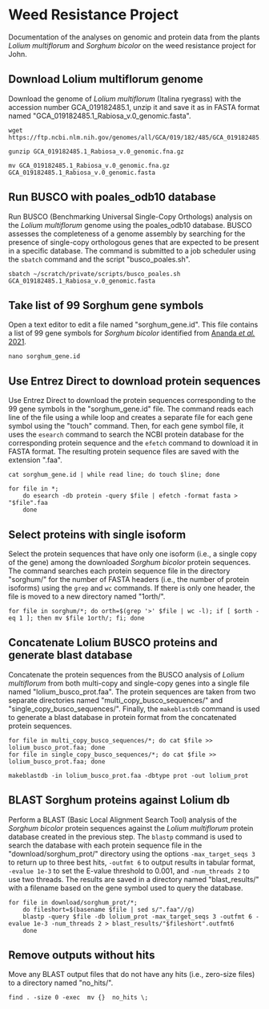 # Weed Resistance Project

Documentation of the analyses on genomic and protein data from the plants *Lolium multiflorum* and *Sorghum bicolor* on the weed resistance project for John.

## Download Lolium multiflorum genome

Download the genome of *Lolium multiflorum* (Italina ryegrass) with the accession number GCA_019182485.1, unzip it and save it as in FASTA format named "GCA_019182485.1_Rabiosa_v.0_genomic.fasta".

```
wget https://ftp.ncbi.nlm.nih.gov/genomes/all/GCA/019/182/485/GCA_019182485.1_Rabiosa_v.0/GCA_019182485.1_Rabiosa_v.0_genomic.fna.gz

gunzip GCA_019182485.1_Rabiosa_v.0_genomic.fna.gz

mv GCA_019182485.1_Rabiosa_v.0_genomic.fna.gz GCA_019182485.1_Rabiosa_v.0_genomic.fasta
```

## Run BUSCO with poales_odb10 database

Run BUSCO (Benchmarking Universal Single-Copy Orthologs) analysis on the *Lolium multiflorum* genome using the poales_odb10 database. BUSCO assesses the completeness of a genome assembly by searching for the presence of single-copy orthologous genes that are expected to be present in a specific database. The command is submitted to a job scheduler using the `sbatch` command and the script "busco_poales.sh".

```
sbatch ~/scratch/private/scripts/busco_poales.sh GCA_019182485.1_Rabiosa_v.0_genomic.fasta
```

## Take list of 99 Sorghum gene symbols

Open a text editor to edit a file named "sorghum_gene.id". This file contains a list of 99 gene symbols for *Sorghum bicolor* identified from [Ananda *et al.* 2021](https://doi.org/10.1002/tpg2.20123).

```
nano sorghum_gene.id
```

## Use Entrez Direct to download protein sequences

Use Entrez Direct to download the protein sequences corresponding to the 99 gene symbols in the "sorghum_gene.id" file. The command reads each line of the file using a while loop and creates a separate file for each gene symbol using the "touch" command. Then, for each gene symbol file, it uses the `esearch` command to search the NCBI protein database for the corresponding protein sequence and the `efetch` command to download it in FASTA format. The resulting protein sequence files are saved with the extension ".faa".

```
cat sorghum_gene.id | while read line; do touch $line; done

for file in *;
    do esearch -db protein -query $file | efetch -format fasta > "$file".faa
    done
```

## Select proteins with single isoform

Select the protein sequences that have only one isoform (i.e., a single copy of the gene) among the downloaded *Sorghum bicolor* protein sequences. The command searches each protein sequence file in the directory "sorghum/" for the number of FASTA headers (i.e., the number of protein isoforms) using the `grep` and `wc` commands. If there is only one header, the file is moved to a new directory named "1orth/".

```
for file in sorghum/*; do orth=$(grep '>' $file | wc -l); if [ $orth -eq 1 ]; then mv $file 1orth/; fi; done
```

## Concatenate Lolium BUSCO proteins and generate blast database

Concatenate the protein sequences from the BUSCO analysis of *Lolium multiflorum* from both multi-copy and single-copy genes into a single file named "lolium_busco_prot.faa". The protein sequences are taken from two separate directories named "multi_copy_busco_sequences/" and "single_copy_busco_sequences/". Finally, the `makeblastdb` command is used to generate a blast database in protein format from the concatenated protein sequences.

```
for file in multi_copy_busco_sequences/*; do cat $file >> lolium_busco_prot.faa; done
for file in single_copy_busco_sequences/*; do cat $file >> lolium_busco_prot.faa; done

makeblastdb -in lolium_busco_prot.faa -dbtype prot -out lolium_prot
```

## BLAST Sorghum proteins against Lolium db

Perform a BLAST (Basic Local Alignment Search Tool) analysis of the *Sorghum bicolor* protein sequences against the *Lolium multiflorum* protein database created in the previous step. The `blastp` command is used to search the database with each protein sequence file in the "download/sorghum_prot/" directory using the options `-max_target_seqs 3` to return up to three best hits, `-outfmt 6` to output results in tabular format, `-evalue 1e-3` to set the E-value threshold to 0.001, and `-num_threads 2` to use two threads. The results are saved in a directory named "blast_results/" with a filename based on the gene symbol used to query the database.

```
for file in download/sorghum_prot/*;
    do fileshort=$(basename $file | sed s/".faa"//g)
    blastp -query $file -db lolium_prot -max_target_seqs 3 -outfmt 6 -evalue 1e-3 -num_threads 2 > blast_results/"$fileshort".outfmt6
    done
```

## Remove outputs without hits

Move any BLAST output files that do not have any hits (i.e., zero-size files) to a directory named "no_hits/".

```
find . -size 0 -exec  mv {}  no_hits \;
```

